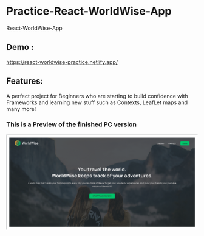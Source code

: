 # Practice-React-WorldWise-App

React-WorldWise-App

## Demo :

https://react-worldwise-practice.netlify.app/

## Features:

A perfect project for Beginners who are starting to build confidence with Frameworks and learning new stuff such as Contexts, LeafLet maps and many more!

### This is a Preview of the finished PC version

![Getting Started](./public/worldwise.jpeg)
